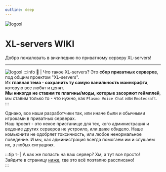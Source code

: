 ```yaml
---
outline: deep
---
```

![logoxl](/paintings/logo.png)
# XL-servers WIKI
Добро пожаловать в википедию по приватному серверу XL-servers!

---

![logoxl](/paintings/xlinformation.png)
:::info 📜 | Что такое XL-servers?
Это **сбор приватных серверов**, под общим проектом "XL-servers".
<br>Их **главная тема - сохранить ту самую ванильность маинкрафта**, которую все любят и ценят.</br>
**Мы никогда не ставим те плагины/моды, которые засоряют геймплей**, мы ставим только то - что нужно, как `Plasmo Voice Chat` или `Emotecraft`.
:::

Однако, все наши разработчики так, или иначе были и обычными игроками в приватных серверах.
<br>Наш проект - это некое пристанище для тех, кого администрация и ведение других серверов не устроило, или даже обидело. Наше комьюнити не одобряет токсичность, или любое ненормальное поведение. И мы, как администрация всегда помогаем им и слушаем их, в любых ситуациях.

:::tip ✨ | А как же попасть на ваш сервер?
Хм, а тут все просто!
<br>Зайдите в страницу [ниже](/play), где это всё поэтапно рассписано!</br>
:::